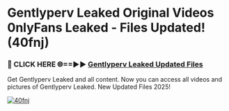 # Gentlyperv Leaked Original Videos 0nlyFans Leaked - Files Updated! (40fnj)

<h3>🔴 CLICK HERE 🌐==►► <a href="https://tinyurl.com/ehrbuxhb" rel="nofollow">Gentlyperv Leaked Updated Files</a></h3>

Get Gentlyperv Leaked and all content. Now you can access all videos and pictures of Gentlyperv Leaked. New Updated Files 2025!

[![40fnj](https://i.imgur.com/lVYEuWS.gif)](https://tinyurl.com/ehrbuxhb)
